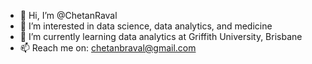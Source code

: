 - 👋 Hi, I’m @ChetanRaval
- 👀 I’m interested in data science, data analytics, and medicine
- 🌱 I’m currently learning data analytics at Griffith University, Brisbane
- 📫 Reach me on: chetanbraval@gmail.com

<!---
ChetanRaval/ChetanRaval is a ✨ special ✨ repository because its `README.md` (this file) appears on your GitHub profile.
You can click the Preview link to take a look at your changes.
--->

